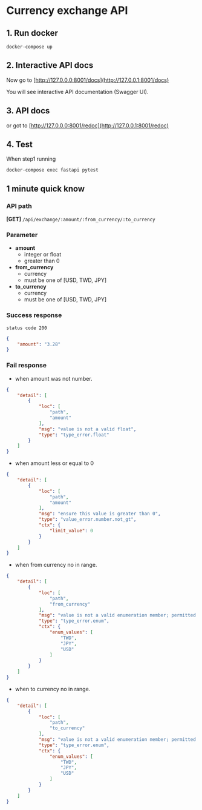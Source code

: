 # Currency exchange API

## 1. Run docker

```shell
docker-compose up
```

## 2. Interactive API docs

Now go to [http://127.0.0.0:8001/docs](http://127.0.0.1:8001/docs)

You will see interactive API documentation (Swagger UI).

## 3. API docs

or got to [http://127.0.0.0:8001/redoc](http://127.0.0.1:8001/redoc)


## 4. Test

When step1 running

```shell
docker-compose exec fastapi pytest
```

## 1 minute quick know

### API path

**[GET]** `/api/exchange/:amount/:from_currency/:to_currency`

### Parameter

* **amount**
  * integer or float
  * greater than 0
* **from_currency**
  * currency
  * must be one of [USD, TWD, JPY] 
* **to_currency**
  * currency
  * must be one of [USD, TWD, JPY] 

### Success response

`status code 200`
```json
{
    "amount": "3.28"
}
```

### Fail response

* when amount was not number.
```json
{
    "detail": [
        {
            "loc": [
                "path",
                "amount"
            ],
            "msg": "value is not a valid float",
            "type": "type_error.float"
        }
    ]
}
```

* when amount less or equal to 0
```json
{
    "detail": [
        {
            "loc": [
                "path",
                "amount"
            ],
            "msg": "ensure this value is greater than 0",
            "type": "value_error.number.not_gt",
            "ctx": {
                "limit_value": 0
            }
        }
    ]
}
```
* when from currency no in range.
```json
{
    "detail": [
        {
            "loc": [
                "path",
                "from_currency"
            ],
            "msg": "value is not a valid enumeration member; permitted: 'TWD', 'JPY', 'USD'",
            "type": "type_error.enum",
            "ctx": {
                "enum_values": [
                    "TWD",
                    "JPY",
                    "USD"
                ]
            }
        }
    ]
}
```
* when to currency no in range.
```json
{
    "detail": [
        {
            "loc": [
                "path",
                "to_currency"
            ],
            "msg": "value is not a valid enumeration member; permitted: 'TWD', 'JPY', 'USD'",
            "type": "type_error.enum",
            "ctx": {
                "enum_values": [
                    "TWD",
                    "JPY",
                    "USD"
                ]
            }
        }
    ]
}
```